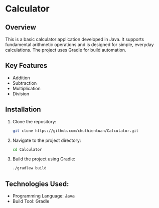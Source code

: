 # Calculator

## Overview

This is a basic calculator application developed in Java. It supports fundamental arithmetic operations and is designed for simple, everyday calculations. The project uses Gradle for build automation.

## Key Features

- Addition
- Subtraction
- Multiplication
- Division

## Installation

1. Clone the repository:
   ```sh
   git clone https://github.com/chuthientuan/Calculator.git
   ```
2. Navigate to the project directory:
    ```sh
    cd Calculator
    ```
3. Build the project using Gradle:
    ```sh
    ./gradlew build
    ```

## Technologies Used:

- Programming Language: Java
- Build Tool: Gradle